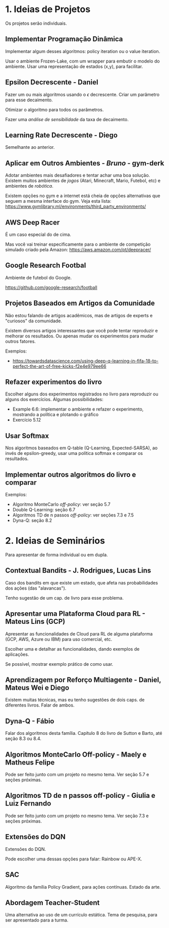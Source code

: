 # 1. Ideias de Projetos

Os projetos serão individuais.

## Implementar Programação Dinâmica

Implementar algum desses algoritmos: policy iteration ou o value iteration.

Usar o ambiente Frozen-Lake, com um wrapper para embutir o modelo do ambiente. Usar uma representação de estados (x,y), para facilitar.


## Epsilon Decrescente - Daniel

Fazer um ou mais algoritmos usando o $\epsilon$ decrescente. Criar um parâmetro para esse decaimento.

Otimizar o algoritmo para todos os parâmetros.

Fazer uma *análise de sensibilidade* da taxa de decaimento.


## Learning Rate Decrescente - Diego

Semelhante ao anterior.


## Aplicar em Outros Ambientes - *Bruno* - gym-derk

Adotar ambientes mais desafiadores e tentar achar uma boa solução. Existem muitos ambientes de *jogos* (Atari, Minecraft, Mario, Futebol, etc) e ambientes de *robótica*.

Existem opções no gym e a internet está cheia de opções alternativas que seguem a mesma interface do gym. Veja esta lista:
https://www.gymlibrary.ml/environments/third_party_environments/


## AWS Deep Racer

É um caso especial do de cima. 

Mas você vai treinar especificamente para o ambiente de competição simulado criado pela Amazon:
https://aws.amazon.com/pt/deepracer/

## Google Research Footbal

Ambiente de futebol do Google.

https://github.com/google-research/football


## Projetos Baseados em Artigos da Comunidade

Não estou falando de artigos acadêmicos, mas de artigos de experts e "curiosos" da comunidade.

Existem diversos artigos interessantes que você pode tentar reproduzir e melhorar os resultados. 
Ou apenas mudar os experimentos para mudar outros fatores.

Exemplos:
- https://towardsdatascience.com/using-deep-q-learning-in-fifa-18-to-perfect-the-art-of-free-kicks-f2e4e979ee66


## Refazer experimentos do livro

Escolher alguns dos experimentos registrados no livro para reproduzir ou alguns dos exercícios. Algumas possibilidades:
- Example 6.6: implementar o ambiente e refazer o experimento, mostrando a política e plotando o gráfico
- Exercício 5.12

## Usar Softmax

Nos algoritmos baseados em Q-table (Q-Learning, Expected-SARSA), ao invés de epsilon-greedy, usar uma política softmax e comparar os resultados.


## Implementar outros algoritmos do livro e comparar

Exemplos:
- Algoritmo MonteCarlo *off-policy*: ver seção 5.7
- Double Q-Learning: seção 6.7
- Algoritmos TD de n passos *off-policy*: ver seções 7.3 e 7.5
- Dyna-Q: seção 8.2


# 2. Ideias de Seminários

Para apresentar de forma individual ou em dupla.

## Contextual Bandits - J. Rodrigues, Lucas Lins

Caso dos bandits em que existe um estado, que afeta nas probabilidades dos ações (das "alavancas").

Tenho sugestão de um cap. de livro para esse problema.


## Apresentar uma Plataforma Cloud para RL - Mateus Lins (GCP)

Apresentar as funcionalidades de Cloud para RL de alguma plataforma (GCP, AWS, Azure ou IBM) para uso comercial, etc.

Escolher uma e detalhar as funcionalidades, dando exemplos de aplicações.

Se possível, mostrar exemplo prático de como usar.


## Aprendizagem por Reforço Multiagente - Daniel, Mateus Wei e Diego

Existem muitas técnicas, mas eu tenho sugestões de dois caps. de diferentes livros. Falar de ambos.


## Dyna-Q - Fábio

Falar dos algoritmos desta família. Capítulo 8 do livro de Sutton e Barto, até seção 8.3 ou 8.4.


## Algoritmos MonteCarlo Off-policy - Maely e Matheus Felipe

Pode ser feito junto com um projeto no mesmo tema. Ver seção 5.7 e seções próximas.


## Algoritmos TD de n passos off-policy - Giulia e Luiz Fernando

Pode ser feito junto com um projeto no mesmo tema. Ver seção 7.3 e seções próximas.


## Extensões do DQN 

Extensões do DQN.

Pode escolher uma dessas opções para falar: Rainbow ou APE-X.


## SAC

Algoritmo da família Policy Gradient, para ações contínuas. Estado da arte.


## Abordagem Teacher-Student

Uma alternativa ao uso de um currículo estática. Tema de pesquisa, para ser apresentado para a turma.

